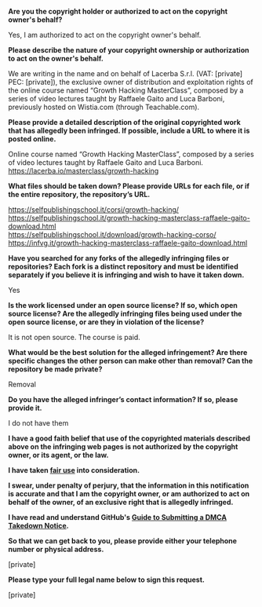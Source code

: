 **Are you the copyright holder or authorized to act on the copyright owner's behalf?**

Yes, I am authorized to act on the copyright owner's behalf.

**Please describe the nature of your copyright ownership or authorization to act on the owner's behalf.**

We are writing in the name and on behalf of Lacerba S.r.l. (VAT: [private] PEC: [private]), the exclusive owner of distribution and exploitation rights of the online course named “Growth Hacking MasterClass”, composed by a series of video lectures taught by Raffaele Gaito and Luca Barboni, previously hosted on Wistia.com (through Teachable.com).

**Please provide a detailed description of the original copyrighted work that has allegedly been infringed. If possible, include a URL to where it is posted online.**

Online course named “Growth Hacking MasterClass”, composed by a series of video lectures taught by Raffaele Gaito and Luca Barboni.  
https://lacerba.io/masterclass/growth-hacking

**What files should be taken down? Please provide URLs for each file, or if the entire repository, the repository’s URL.**

https://selfpublishingschool.it/corsi/growth-hacking/  
https://selfpublishingschool.it/growth-hacking-masterclass-raffaele-gaito-download.html  
https://selfpublishingschool.it/download/growth-hacking-corso/  
https://infvg.it/growth-hacking-masterclass-raffaele-gaito-download.html

**Have you searched for any forks of the allegedly infringing files or repositories? Each fork is a distinct repository and must be identified separately if you believe it is infringing and wish to have it taken down.**

Yes

**Is the work licensed under an open source license? If so, which open source license? Are the allegedly infringing files being used under the open source license, or are they in violation of the license?**

It is not open source. The course is paid.

**What would be the best solution for the alleged infringement? Are there specific changes the other person can make other than removal? Can the repository be made private?**

Removal

**Do you have the alleged infringer’s contact information? If so, please provide it.**

I do not have them

**I have a good faith belief that use of the copyrighted materials described above on the infringing web pages is not authorized by the copyright owner, or its agent, or the law.**

**I have taken <a href="https://www.lumendatabase.org/topics/22">fair use</a> into consideration.**

**I swear, under penalty of perjury, that the information in this notification is accurate and that I am the copyright owner, or am authorized to act on behalf of the owner, of an exclusive right that is allegedly infringed.**

**I have read and understand GitHub's <a href="https://help.github.com/articles/guide-to-submitting-a-dmca-takedown-notice/">Guide to Submitting a DMCA Takedown Notice</a>.**

**So that we can get back to you, please provide either your telephone number or physical address.**

[private]

**Please type your full legal name below to sign this request.**

[private]


